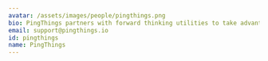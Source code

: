 ```yaml
---
avatar: /assets/images/people/pingthings.png
bio: PingThings partners with forward thinking utilities to take advantage of a structural shift to artificial intelligence in the energy industry driven by the grid's growing complexity. PingThings solves these issues with the PredictiveGrid™, a purpose built platform for ingesting, storing, accessing, visualizing, analyzing, and training machine- and deep-learning models with data from large numbers of sensors. The platform is offered as an on-premise appliance, and in either a public or private cloud. Benchmarks indicate that we are at least two orders of magnitude faster than competitors.
email: support@pingthings.io
id: pingthings
name: PingThings
---
```

